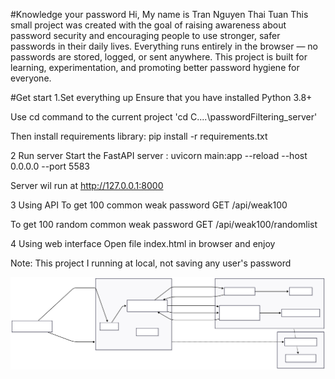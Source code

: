 #Knowledge your password
Hi, My name is Tran Nguyen Thai Tuan
This small project was created with the goal of raising awareness about password security and encouraging people to use stronger, safer passwords in their daily lives. Everything runs entirely in the browser — no passwords are stored, logged, or sent anywhere. This project is built for learning, experimentation, and promoting better password hygiene for everyone.

#Get start
1.Set everything up
Ensure that you have installed Python 3.8+

Use cd command to the current project
'cd C\....\passwordFiltering_server\'

Then install requirements library:
pip install -r requirements.txt

2 Run server
Start the FastAPI server : 
uvicorn main:app --reload --host 0.0.0.0 --port 5583

Server wil run at http://127.0.0.1:8000

3 Using API
To get 100 common weak password
GET /api/weak100

To get 100 random common weak password
GET /api/weak100/randomlist

4 Using web interface
Open file index.html in browser and enjoy

Note: 
This project I running at local, not saving any user's password

![System Architecture](./system_structure.svg)